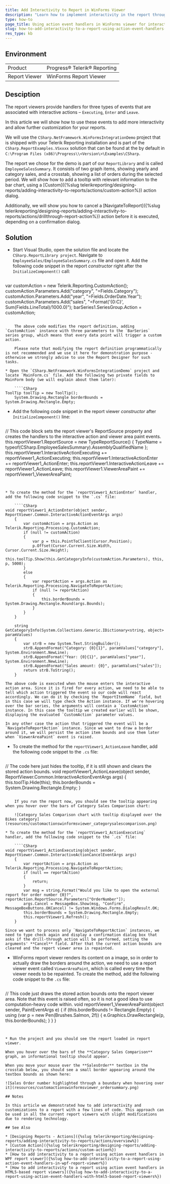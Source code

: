 ```yaml
---
title: Add Interactivity to Report in WinForms Viewer
description: "Learn how to implement interactivity in the report through action event handlers in the WinForms report viewer."
type: how-to
page_title: Using action event handlers in WinForms viewer for interactivity
slug: how-to-add-interactivity-to-a-report-using-action-event-handlers-in-winforms-report-viewer
res_type: kb
---
```


## Environment

<table>
	<tbody>
		<tr>
			<td>Product</td>
			<td>Progress® Telerik® Reporting</td>
		</tr>
	</tbody>
		<tbody>
		<tr>
			<td>Report Viewer</td>
			<td>WinForms Report Viewer</td>
		</tr>
	</tbody>
</table>

## Desciption

The report viewers provide handlers for three types of events that are associated with interactive actions – `Executing`, `Enter` and `Leave`.

In this article we will show how to use these events to add more interactivity and allow further customization for your reports.

We will use the `CSharp.NetFramework.WinFormsIntegrationDemo` project that is shipped with your Telerik Reporting installation and is part of the `CSharp.ReportExamples.VSxxxx` solution that can be found at the by default in `C:\Program Files (x86)\Progress\\<Version\>\Examples\CSharp`.

The report we chose for the demo is part of our `ReportLibrary` and is called `EmployeeSalesSummary`. It consists of two graph items, showing yearly and category sales, and a crosstab, showing a list of orders during the selected period. We will show how to add a tooltip with relevant information to the bar chart, using a [Custom]({%slug telerikreporting/designing-reports/adding-interactivity-to-reports/actions/custom-action%}) action dialog.

Additionally, we will show you how to cancel a [NavigateToReport]({%slug telerikreporting/designing-reports/adding-interactivity-to-reports/actions/drillthrough-report-action%}) action before it is executed, depending on a confirmation dialog.

## Solution

* Start Visual Studio, open the solution file and locate the `CSharp.ReportLibrary project`. Navigate to `EmployeeSales/EmployeeSalesSummary.cs` file and open it. Add the following code snippet in the report *constructor* right after the `InitializeComponent()` call:

	````CSharp
var customAction = new Telerik.Reporting.CustomAction();
	customAction.Parameters.Add("category", "=Fields.Category");
	customAction.Parameters.Add("year", "=Fields.OrderDate.Year");
	customAction.Parameters.Add("sales", "=Format('{0:C}', Sum(Fields.LineTotal)/1000.0)");
	barSeries1.SeriesGroup.Action = customAction;
````

	The above code modifies the report definition, adding `CustomAction` instance with three parameters to the `BarSeries` series group, which means that every data point will trigger a custom action.

	Please note that modifying the report definition programmatically is not recommended and we use it here for demonstration purpose - otherwise we strongly advise to use the Report Designer for such tasks.

* Open the `CSharp.NetFramework.WinFormsIntegrationDemo` project and locate `MainForm.cs` file. Add the following two private fields to MainForm body (we will explain about them later):

	````CSharp
ToolTip toolTip = new ToolTip();
	System.Drawing.Rectangle borderBounds = System.Drawing.Rectangle.Empty;
````


* Add the following code snippet in the report viewer *constructor* after `InitializeComponent()` line:

	````CSharpharp
// This code block sets the report viewer's ReportSource property and creates the handlers to the interactive action and viewer area paint events.
	this.reportViewer1.ReportSource = new TypeReportSource() { TypeName = typeof(CSharp.EmployeeSalesSummary).AssemblyQualifiedName };
	this.reportViewer1.InteractiveActionExecuting += reportViewer1_ActionExecuting;
	this.reportViewer1.InteractiveActionEnter += reportViewer1_ActionEnter;
	this.reportViewer1.InteractiveActionLeave += reportViewer1_ActionLeave;
	this.reportViewer1.ViewerAreaPaint += reportViewer1_ViewerAreaPaint;
````


* To create the method for the `reportViewer1_ActionEnter` handler, add the following code snippet to the `.cs` file:

	````CSharp
void reportViewer1_ActionEnter(object sender, ReportViewer.Common.InteractiveActionEventArgs args)
	{
		var customAction = args.Action as Telerik.Reporting.Processing.CustomAction;
		if (null != customAction)
		{
			var p = this.PointToClient(Cursor.Position);
			p.Offset(Cursor.Current.Size.Width, Cursor.Current.Size.Height);
			this.toolTip.Show(this.GetCategoryInfo(customAction.Parameters), this, p, 5000);
		}
		else
		{
			var reportAction = args.Action as Telerik.Reporting.Processing.NavigateToReportAction;
			if (null != reportAction)
			{
				this.borderBounds = System.Drawing.Rectangle.Round(args.Bounds);
			}
		}
	}

	string GetCategoryInfo(System.Collections.Generic.IDictionary<string, object> paramValues)
	{
		var strB = new System.Text.StringBuilder();
		strB.AppendFormat("Category: {0}{1}", paramValues["category"], System.Environment.NewLine);
		strB.AppendFormat("Year: {0}{1}", paramValues["year"], System.Environment.NewLine);
		strB.AppendFormat("Sales amount: {0}", paramValues["sales"]);
		return strB.ToString();
	}
````

	The above code is executed when the mouse enters the interactive action area. Since it is fired for every action, we need to be able to tell which action triggered the event so our code will react accordingly. We can do it by checking the `ReportItemName` field, but in this case we will type check the Action instance. If we're hovering over the bar series, the arguments will contain a `CustomAction` instance. In this case the tooltip we created earlier will be shown, displaying the evaluated `CustomAction` parameter values.

	In any other case the action that triggered the event will be a `NavigateToReportAction` instance. Since we want to draw a border around it, we will persist the action item bounds and use them later when `ViewerAreaPaint` event is raised.

* To create the method for the `reportViewer1_ActionLeave` handler, add the following code snippet to the `.cs` file:

	````CSharp
// The code here just hides the tooltip, if it is still shown and clears the stored action bounds.
	void reportViewer1_ActionLeave(object sender, ReportViewer.Common.InteractiveActionEventArgs args)
	{
		this.toolTip.Hide(this);
		this.borderBounds = System.Drawing.Rectangle.Empty;
	}
````

	If you run the report now, you should see the tooltip appearing when you hover over the bars of Category Sales Comparison chart:

	![Category Sales Comparison chart with tooltip displayed over the Bikes category](resources/customactionswinformsviewer_categorysalescomparison.png)

* To create the method for the `reportViewer1_ActionExecuting` handler, add the following code snippet to the `.cs` file:

	````CSharp
void reportViewer1_ActionExecuting(object sender, ReportViewer.Common.InteractiveActionCancelEventArgs args)
	{
		var reportAction = args.Action as Telerik.Reporting.Processing.NavigateToReportAction;
		if (null == reportAction)
		{
			return;
		}
		var msg = string.Format("Would you like to open the external report for order number {0}?", reportAction.ReportSource.Parameters["OrderNumber"]);
		args.Cancel = MessageBox.Show(msg, "Confirm", MessageBoxButtons.OKCancel) != System.Windows.Forms.DialogResult.OK;
		this.borderBounds = System.Drawing.Rectangle.Empty;
		this.reportViewer1.Refresh();
	}
````

	Since we want to process only `NavigateToReportAction` instances, we need to type check again and display a confirmation dialog box that asks if the drill-through action will be performed, setting the arguments' **Cancel** field. After that the current action bounds are cleared and the report viewer area is repainted.

* WinForms report viewer renders its content on a image, so in order to actually draw the borders around the action, we need to use a report viewer event called `ViewerAreaPaint`, which is called every time the viewer needs to be repainted. To create the method, add the following code snippet to the `.cs` file:

	````CSharp
// This code just draws the stored action bounds onto the report viewer area. Note that this event is raised often, so it is not a good idea to use computation-heavy code within.
	void reportViewer1_ViewerAreaPaint(object sender, PaintEventArgs e)
	{
		if (this.borderBounds != Rectangle.Empty)
		{
			using (var p = new Pen(Brushes.Salmon, 2f))
			{
				e.Graphics.DrawRectangle(p, this.borderBounds);
			}
		}
	}
````


* Run the project and you should see the report loaded in report viewer.

When you hover over the bars of the **Category Sales Comparison** graph, an informational tooltip should appear.

When you move your mouse over the **SalesOrder** textbox in the crosstab below, you should see a small border appearing around the textbox bounds as shown here:

![Sales Order number highlighted through a boundary when hovering over it](resources/customactionswinformsviewer_ordersummary.png)

## Notes

In this article we demonstrated how to add interactivity and customizations to a report with a few lines of code. This approach can be used in all the current report viewers with slight modifications due to rendering technology.

## See Also

* [Designing Reports - Actions]({%slug telerikreporting/designing-reports/adding-interactivity-to-reports/actions/overview%})
* [Custom Action]({%slug telerikreporting/designing-reports/adding-interactivity-to-reports/actions/custom-action%})
* [How to add interactivity to a report using action event handlers in WPF report viewer]({%slug how-to-add-interactivity-to-a-report-using-action-event-handlers-in-wpf-report-viewer%})
* [How to add interactivity to a report using action event handlers in HTML5-based report viewers]({%slug how-to-add-interactivity-to-a-report-using-action-event-handlers-with-html5-based-report-viewers%})
